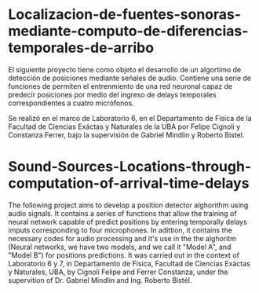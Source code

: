# Localizacion-de-fuentes-sonoras-mediante-computo-de-diferencias-temporales-de-arribo

El siguiente proyecto tiene como objeto el desarrollo de un algortimo de detección de posiciones mediante señales de audio. Contiene una serie de funciones de permiten el entrenmiento de una red neuronal capaz de predecir posiciones por medio del ingreso de delays temporales correspondientes a cuatro micrófonos. 

Se realizó en el marco de Laboratorio 6, en el Departamento de Física de la Facultad de Ciencias Exáctas y Naturales de la UBA por Felipe Cignoli y Constanza Ferrer, bajo la supervisión de Gabriel Mindlin y Roberto Bistel.

# Sound-Sources-Locations-through-computation-of-arrival-time-delays

The following project aims to develop a position detector alghorithm using audio signals. It contains a series of functions that allow the training of neural network capable of predict positions by entering temporally delays imputs corresponding to four microphones. In adittion, it contains the necessary codes for audio processing and it's use in the the alghoritm (Neural networks, we have two models, and we call it "Model A", and "Model B") for positions predictions. It was carried out in the context of Laboratorio 6 y 7, in Departamento de Física, Facultad de Ciencias Exáctas y Naturales, UBA, by Cignoli Felipe and Ferrer Constanza, under the supervition of Dr. Gabriel Mindlin and Ing. Roberto Bistél.
